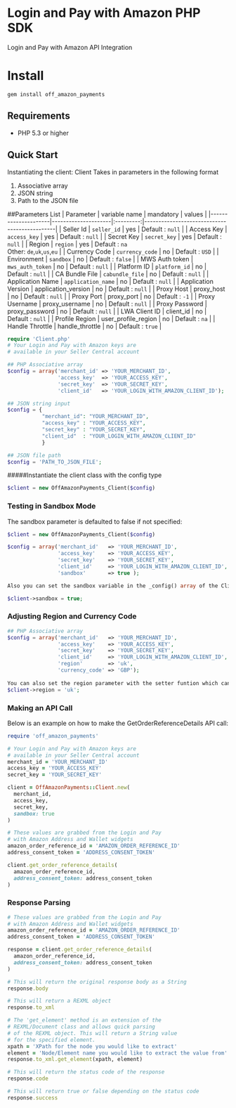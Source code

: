 # Login and Pay with Amazon PHP SDK
Login and Pay with Amazon API Integration

# Install

```
gem install off_amazon_payments
```

## Requirements

* PHP 5.3 or higher

## Quick Start

Instantiating the client:
Client Takes in parameters in the following format

1. Associative array
2. JSON string
3. Path to the JSON file

##Parameters List
| Parameter           | variable name       | mandatory | values                                       |
|---------------------|---------------------|:---------:|----------------------------------------------|
| Seller Id           | `seller_id`         |    yes    | Default : `null`                             |
| Access Key          | `access_key`        |    yes    | Default : `null`                             |
| Secret Key          | `secret_key`        |    yes    | Default : `null`                             |
| Region              | `region`            |    yes    | Default : `na`<br>Other: `de`,`uk`,`us`,`eu` |
| Currency Code       | `currency_code`     |     no    | Default : `USD`                              |
| Environment         | `sandbox`           |     no    | Default : `false`                            |
| MWS Auth token      | `mws_auth_token`    |     no    | Default : `null`                             |
| Platform ID         | `platform_id`       |     no    | Default : `null`                             |
| CA Bundle File      | `cabundle_file`     |     no    | Default : `null`                             |
| Application Name    | `application_name`  |     no    | Default : `null`                             |
| Application Version | application_version |     no    | Default : `null`                             |
| Proxy Host          | proxy_host          |     no    | Default : `null`                             |
| Proxy Port          | proxy_port          |     no    | Default : `-1`                               |
| Proxy Username      | proxy_username      |     no    | Default : `null`                             |
| Proxy Password      | proxy_password      |     no    | Default : `null`                             |
| LWA Client ID       | client_id           |     no    | Default : `null`                             |
| Profile Region      | user_profile_region |     no    | Default : `na`                               |
| Handle Throttle     | handle_throttle     |     no    | Default : `true`                             |

```php
require 'Client.php'
# Your Login and Pay with Amazon keys are
# available in your Seller Central account

## PHP Associative array
$config = array('merchant_id' => 'YOUR_MERCHANT_ID',
                'access_key'  => 'YOUR_ACCESS_KEY',
                'secret_key'  => 'YOUR_SECRET_KEY',
                'client_id'   => 'YOUR_LOGIN_WITH_AMAZON_CLIENT_ID');

## JSON string input
$config = {
           "merchant_id": "YOUR_MERCHANT_ID",
           "access_key" : "YOUR_ACCESS_KEY",
           "secret_key" : "YOUR_SECRET_KEY",
           "client_id"  : "YOUR_LOGIN_WITH_AMAZON_CLIENT_ID"
           }

## JSON file path            
$config = 'PATH_TO_JSON_FILE';
```
#####Instantiate the client class with the config type 

```php
$client = new OffAmazonPayments_Client($config)
```

### Testing in Sandbox Mode

The sandbox parameter is defaulted to false if not specified:
```php
$client = new OffAmazonPayments_Client($config)

$config = array('merchant_id'   => 'YOUR_MERCHANT_ID',
                'access_key'    => 'YOUR_ACCESS_KEY',
                'secret_key'    => 'YOUR_SECRET_KEY',
                'client_id'     => 'YOUR_LOGIN_WITH_AMAZON_CLIENT_ID',
                'sandbox'       => true );

Also you can set the sandbox variable in the _config() array of the Client class by 

$client->sandbox = true;
```
### Adjusting Region and Currency Code

```php
## PHP Associative array
$config = array('merchant_id'   => 'YOUR_MERCHANT_ID',
                'access_key'    => 'YOUR_ACCESS_KEY',
                'secret_key'    => 'YOUR_SECRET_KEY',
                'client_id'     => 'YOUR_LOGIN_WITH_AMAZON_CLIENT_ID',
                'region'        => 'uk',
                'currency_code' => 'GBP');
                
You can also set the region parameter with the setter funtion which can be simply accessed by
$client->region = 'uk';
```

### Making an API Call

Below is an example on how to make the GetOrderReferenceDetails API call:

```ruby
require 'off_amazon_payments'

# Your Login and Pay with Amazon keys are
# available in your Seller Central account
merchant_id = 'YOUR_MERCHANT_ID'
access_key = 'YOUR_ACCESS_KEY'
secret_key = 'YOUR_SECRET_KEY'

client = OffAmazonPayments::Client.new(
  merchant_id,
  access_key,
  secret_key,
  sandbox: true
)

# These values are grabbed from the Login and Pay
# with Amazon Address and Wallet widgets
amazon_order_reference_id = 'AMAZON_ORDER_REFERENCE_ID'
address_consent_token = 'ADDRESS_CONSENT_TOKEN'

client.get_order_reference_details(
  amazon_order_reference_id,
  address_consent_token: address_consent_token
)

```

### Response Parsing

```ruby
# These values are grabbed from the Login and Pay
# with Amazon Address and Wallet widgets
amazon_order_reference_id = 'AMAZON_ORDER_REFERENCE_ID'
address_consent_token = 'ADDRESS_CONSENT_TOKEN'

response = client.get_order_reference_details(
  amazon_order_reference_id,
  address_consent_token: address_consent_token
)

# This will return the original response body as a String
response.body

# This will return a REXML object
response.to_xml

# The 'get_element' method is an extension of the
# REXML/Document class and allows quick parsing
# of the REXML object. This will return a String value
# for the specified element.
xpath = 'XPath for the node you would like to extract'
element = 'Node/Element name you would like to extract the value from'
response.to_xml.get_element(xpath, element)

# This will return the status code of the response
response.code

# This will return true or false depending on the status code
response.success
```
